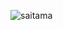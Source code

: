 ![saitama](https://img.mipon.org/wp-content/uploads/2019/04/05164321/saitama-one-punch-man-oppai-shirt1-1024x569.jpg)

